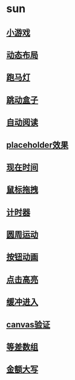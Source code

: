 # sun
## [小游戏](https://malesun.github.io/sun/demo/)
## [动态布局](https://malesun.github.io/sun/demo/layoutAuto.html)
## [跑马灯](https://malesun.github.io/sun/demo/viewpager.html)
## [跳动盒子 ](https://malesun.github.io/sun/demo/viewSpectra.html)
## [自动阅读](https://malesun.github.io/sun/demo/readAuto.html)
## [placeholder效果](https://malesun.github.io/sun/demo/placeholderJS.html)
## [现在时间 ](https://malesun.github.io/sun/demo/nowTime.html)
## [鼠标拖拽](https://malesun.github.io/sun/demo/mouseDrag.html)
## [计时器](https://malesun.github.io/sun/demo/clock.html)
## [圆周运动](https://malesun.github.io/sun/demo/cirMotion.html)
## [按钮动画](https://malesun.github.io/sun/demo/btnCartoon.html)
## [点击高亮](https://malesun.github.io/sun/demo/boxHigh.html)
## [缓冲进入](https://malesun.github.io/sun/demo/boxBuffer.html)
## [canvas验证](https://malesun.github.io/sun/demo/authcode.html)
## [等差数组](https://malesun.github.io/sun/demo/arithArr.html)
## [金额大写](https://malesun.github.io/sun/demo/amountInword.html)
